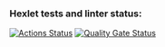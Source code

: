 ### Hexlet tests and linter status:
[![Actions Status](https://github.com/sukhorukovmv/python-project-49/actions/workflows/hexlet-check.yml/badge.svg)](https://github.com/sukhorukovmv/python-project-49/actions)
[![Quality Gate Status](https://sonarcloud.io/api/project_badges/measure?project=sukhorukovmv_python-project-49&metric=alert_status)](https://sonarcloud.io/summary/new_code?id=sukhorukovmv_python-project-49)
